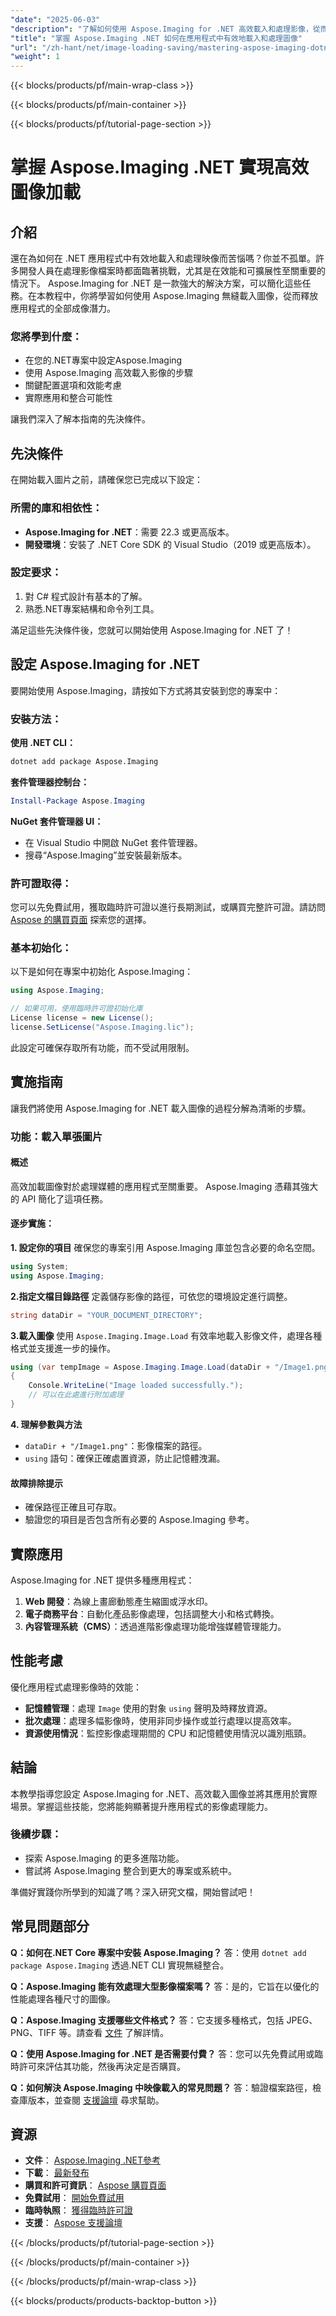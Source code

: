 ```yaml
---
"date": "2025-06-03"
"description": "了解如何使用 Aspose.Imaging for .NET 高效載入和處理影像，從而增強應用程式的效能和可擴充性。"
"title": "掌握 Aspose.Imaging .NET 如何在應用程式中有效地載入和處理圖像"
"url": "/zh-hant/net/image-loading-saving/mastering-aspose-imaging-dotnet-image-loading/"
"weight": 1
---
```


{{< blocks/products/pf/main-wrap-class >}}

{{< blocks/products/pf/main-container >}}

{{< blocks/products/pf/tutorial-page-section >}}
# 掌握 Aspose.Imaging .NET 實現高效圖像加載

## 介紹
還在為如何在 .NET 應用程式中有效地載入和處理映像而苦惱嗎？你並不孤單。許多開發人員在處理影像檔案時都面臨著挑戰，尤其是在效能和可擴展性至關重要的情況下。 Aspose.Imaging for .NET 是一款強大的解決方案，可以簡化這些任務。在本教程中，你將學習如何使用 Aspose.Imaging 無縫載入圖像，從而釋放應用程式的全部成像潛力。

### 您將學到什麼：
- 在您的.NET專案中設定Aspose.Imaging
- 使用 Aspose.Imaging 高效載入影像的步驟
- 關鍵配置選項和效能考慮
- 實際應用和整合可能性

讓我們深入了解本指南的先決條件。

## 先決條件
在開始載入圖片之前，請確保您已完成以下設定：

### 所需的庫和相依性：
- **Aspose.Imaging for .NET**：需要 22.3 或更高版本。
- **開發環境**：安裝了 .NET Core SDK 的 Visual Studio（2019 或更高版本）。

### 設定要求：
1. 對 C# 程式設計有基本的了解。
2. 熟悉.NET專案結構和命令列工具。

滿足這些先決條件後，您就可以開始使用 Aspose.Imaging for .NET 了！

## 設定 Aspose.Imaging for .NET
要開始使用 Aspose.Imaging，請按如下方式將其安裝到您的專案中：

### 安裝方法：
**使用 .NET CLI：**

```bash
dotnet add package Aspose.Imaging
```

**套件管理器控制台：**

```powershell
Install-Package Aspose.Imaging
```

**NuGet 套件管理器 UI：**
- 在 Visual Studio 中開啟 NuGet 套件管理器。
- 搜尋“Aspose.Imaging”並安裝最新版本。

### 許可證取得：
您可以先免費試用，獲取臨時許可證以進行長期測試，或購買完整許可證。請訪問 [Aspose 的購買頁面](https://purchase.aspose.com/buy) 探索您的選擇。

### 基本初始化：
以下是如何在專案中初始化 Aspose.Imaging：

```csharp
using Aspose.Imaging;

// 如果可用，使用臨時許可證初始化庫
License license = new License();
license.SetLicense("Aspose.Imaging.lic");
```

此設定可確保存取所有功能，而不受試用限制。

## 實施指南
讓我們將使用 Aspose.Imaging for .NET 載入圖像的過程分解為清晰的步驟。

### 功能：載入單張圖片
#### 概述
高效加載圖像對於處理媒體的應用程式至關重要。 Aspose.Imaging 憑藉其強大的 API 簡化了這項任務。

#### 逐步實施：
**1. 設定你的項目**
確保您的專案引用 Aspose.Imaging 庫並包含必要的命名空間。

```csharp
using System;
using Aspose.Imaging;
```

**2.指定文檔目錄路徑**
定義儲存影像的路徑，可依您的環境設定進行調整。

```csharp
string dataDir = "YOUR_DOCUMENT_DIRECTORY";
```

**3.載入圖像**
使用 `Aspose.Imaging.Image.Load` 有效率地載入影像文件，處理各種格式並支援進一步的操作。

```csharp
using (var tempImage = Aspose.Imaging.Image.Load(dataDir + "/Image1.png"))
{
    Console.WriteLine("Image loaded successfully.");
    // 可以在此處進行附加處理
}
```

**4. 理解參數與方法**
- `dataDir + "/Image1.png"`：影像檔案的路徑。
- `using` 語句：確保正確處置資源，防止記憶體洩漏。

#### 故障排除提示
- 確保路徑正確且可存取。
- 驗證您的項目是否包含所有必要的 Aspose.Imaging 參考。

## 實際應用
Aspose.Imaging for .NET 提供多種應用程式：
1. **Web 開發**：為線上畫廊動態產生縮圖或浮水印。
2. **電子商務平台**：自動化產品影像處理，包括調整大小和格式轉換。
3. **內容管理系統（CMS）**：透過進階影像處理功能增強媒體管理能力。

## 性能考慮
優化應用程式處理影像時的效能：
- **記憶體管理**：處理 `Image` 使用的對象 `using` 聲明及時釋放資源。
- **批次處理**：處理多幅影像時，使用非同步操作或並行處理以提高效率。
- **資源使用情況**：監控影像處理期間的 CPU 和記憶體使用情況以識別瓶頸。

## 結論
本教學指導您設定 Aspose.Imaging for .NET、高效載入圖像並將其應用於實際場景。掌握這些技能，您將能夠顯著提升應用程式的影像處理能力。

### 後續步驟：
- 探索 Aspose.Imaging 的更多進階功能。
- 嘗試將 Aspose.Imaging 整合到更大的專案或系統中。

準備好實踐你所學到的知識了嗎？深入研究文檔，開始嘗試吧！

## 常見問題部分
**Q：如何在.NET Core 專案中安裝 Aspose.Imaging？**
答：使用 `dotnet add package Aspose.Imaging` 透過.NET CLI 實現無縫整合。

**Q：Aspose.Imaging 能有效處理大型影像檔案嗎？**
答：是的，它旨在以優化的性能處理各種尺寸的圖像。

**Q：Aspose.Imaging 支援哪些文件格式？**
答：它支援多種格式，包括 JPEG、PNG、TIFF 等。請查看 [文件](https://reference.aspose.com/imaging/net/) 了解詳情。

**Q：使用 Aspose.Imaging for .NET 是否需要付費？**
答：您可以先免費試用或臨時許可來評估其功能，然後再決定是否購買。

**Q：如何解決 Aspose.Imaging 中映像載入的常見問題？**
答：驗證檔案路徑，檢查庫版本，並查閱 [支援論壇](https://forum.aspose.com/c/imaging/10) 尋求幫助。

## 資源
- **文件**： [Aspose.Imaging .NET參考](https://reference.aspose.com/imaging/net/)
- **下載**： [最新發布](https://releases.aspose.com/imaging/net/)
- **購買和許可資訊**： [Aspose 購買頁面](https://purchase.aspose.com/buy)
- **免費試用**： [開始免費試用](https://releases.aspose.com/imaging/net/)
- **臨時執照**： [獲得臨時許可證](https://purchase.aspose.com/temporary-license/)
- **支援**： [Aspose 支援論壇](https://forum.aspose.com/c/imaging/10)

{{< /blocks/products/pf/tutorial-page-section >}}

{{< /blocks/products/pf/main-container >}}

{{< /blocks/products/pf/main-wrap-class >}}

{{< blocks/products/products-backtop-button >}}